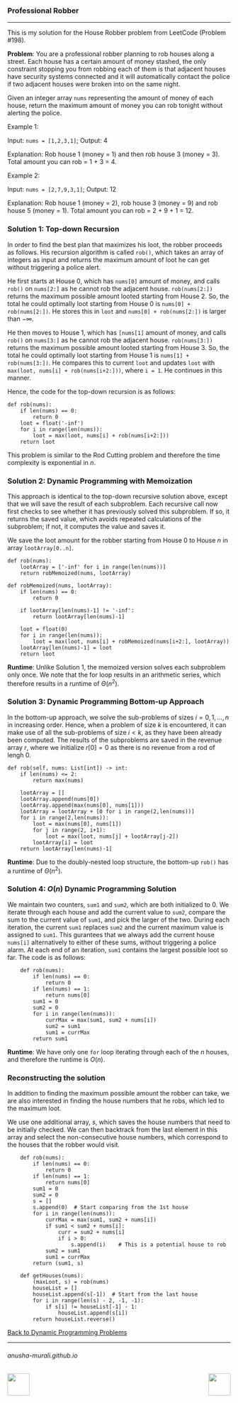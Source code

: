 ### Professional Robber

***

This is my solution for the House Robber problem from LeetCode (Problem #198).

**Problem**: You are a professional robber planning to rob houses along a street. Each house has a certain amount 
of money stashed, the only constraint stopping you from robbing each of them is that adjacent houses have security 
systems connected and it will automatically contact the police if two adjacent houses were broken into on the same 
night.

Given an integer array `nums` representing the amount of money of each house, return the maximum amount of money you 
can rob tonight without alerting the police.

Example 1:

Input: `nums = [1,2,3,1]`; Output: 4

Explanation: Rob house 1 (money = 1) and then rob house 3 (money = 3). Total amount you can rob = 1 + 3 = 4.

Example 2:

Input: `nums = [2,7,9,3,1]`;  Output: 12

Explanation: Rob house 1 (money = 2), rob house 3 (money = 9) and rob house 5 (money = 1).
Total amount you can rob = 2 + 9 + 1 = 12.


### Solution 1: Top-down Recursion

In order to find the best plan that maximizes his loot, the robber proceeds as follows. His recursion algorithm is called `rob()`, which takes an array of integers as input and returns the maximum amount of loot he can get without triggering a police alert.

He first starts at House 0, which has `nums[0]` amount of money, and calls `rob()` on `nums[2:]` as he cannot rob the adjacent house. `rob(nums[2:])` returns the maximum possible amount looted starting from House 2. So, the total he could optimally loot starting from House 0 is `nums[0] + rob(nums[2:])`. He stores this in `loot` and `nums[0] + rob(nums[2:])` is larger than $-\infty$.

He then moves to House 1, which has `[nums[1]` amount of money, and calls `rob()` on `nums[3:]` as he cannot rob the adjacent house. `rob(nums[3:])` returns the maximum possible amount looted starting from House 3. So, the total he could optimally loot starting from House 1 is `nums[1] + rob(nums[3:])`. He compares this to current `loot` and updates `loot` with `max(loot, nums[i] + rob(nums[i+2:]))`, where `i = 1`. He continues in this manner.

Hence, the code for the top-down recursion is as follows:

```
def rob(nums):
    if len(nums) == 0:
        return 0
    loot = float('-inf')
    for i in range(len(nums)):
        loot = max(loot, nums[i] + rob(nums[i+2:]))
    return loot
```

This problem is similar to the Rod Cutting problem and therefore the time complexity is exponential in $n$.

### Solution 2: Dynamic Programming with Memoization

This approach is identical to the top-down recursive solution above, except that we will save the result of each subproblem. Each recursive call now first checks to see whether it has previously solved this subproblem. If so, it returns the saved value, which avoids repeated calculations of the subproblem; if not, it computes the value and saves it.

We save the loot amount for the robber starting from House 0 to House $n$ in array `lootArray[0..n]`. 

```
def rob(nums):
    lootArray = ['-inf' for i in range(len(nums))]
    return robMemoized(nums, lootArray)

def robMemoized(nums, lootArray):
    if len(nums) == 0:
        return 0

    if lootArray[len(nums)-1] != '-inf':
        return lootArray[len(nums)-1]
        
    loot = float(0)
    for i in range(len(nums)):
        loot = max(loot, nums[i] + robMemoized(nums[i+2:], lootArray))
    lootArray[len(nums)-1] = loot
    return loot
```

**Runtime**: Unlike Solution 1, the memoized version solves each subproblem only once. We note that the for loop results in an arithmetic series, which therefore results in a runtime of $\Theta(n^2)$. 

### Solution 3: Dynamic Programming Bottom-up Approach

In the bottom-up approach, we solve the sub-problems of sizes $i = 0, 1, \ldots, n$ in increasing order. Hence, when a problem of size $k$ is encountered, it can make use of all the sub-problems of size $i < k$, as they have been already been computed. The results of the subproblems are saved in the revenue array $r$, where we initialize $r[0] = 0$ as there is no revenue from a rod of lengh 0.

```
def rob(self, nums: List[int]) -> int:   
    if len(nums) <= 2:
        return max(nums)

    lootArray = []
    lootArray.append(nums[0])
    lootArray.append(max(nums[0], nums[1]))
    lootArray = lootArray + [0 for i in range(2,len(nums))]
    for i in range(2,len(nums)):
        loot = max(nums[0], nums[1])
        for j in range(2, i+1):
            loot = max(loot, nums[j] + lootArray[j-2])
        lootArray[i] = loot
    return lootArray[len(nums)-1]
```

**Runtime**: Due to the doubly-nested loop structure, the bottom-up `rob()` has a runtime of $\Theta(n^2)$. 


### Solution 4: $O(n)$ Dynamic Programming Solution

We maintain two counters, `sum1` and `sum2`, which are both initialized to 0. We iterate through each house and add the current value to `sum2`, compare the sum to the current value of `sum1`, and pick the larger of the two.  During each iteration, the current `sum1` replaces `sum2` and the current maximum value is assigned to `sum1`. This gurantees that we always add the current house `nums[i]` alternatively to either of these sums, without triggering a police alarm. At each end of an iteration, `sum1` contains the largest possible loot so far. The code is as follows:

```
    def rob(nums):
        if len(nums) == 0:
            return 0
        if len(nums) == 1:
            return nums[0]
        sum1 = 0
        sum2 = 0
        for i in range(len(nums)):
            currMax = max(sum1, sum2 + nums[i])
            sum2 = sum1
            sum1 = currMax
        return sum1
```
**Runtime**: We have only one `for` loop iterating through each of the $n$ houses, and therefore the runtime is $O(n)$.

### Reconstructing the solution

In addition to finding the maximum possible amount the robber can take, we are also interested in finding the house numbers that he robs, which led to the maximum loot.

We use one additional array, $s$, which saves the house numbers that need to be initially checked. We can then backtrack from the last element in this array and select the non-consecutive house numbers, which correspond to the houses that the robber would visit.

```
    def rob(nums):
        if len(nums) == 0:
            return 0
        if len(nums) == 1:
            return nums[0]
        sum1 = 0
        sum2 = 0
        s = []
        s.append(0)  # Start comparing from the 1st house
        for i in range(len(nums)):
            currMax = max(sum1, sum2 + nums[i])
            if sum1 < sum2 + nums[i]:
                curr = sum2 + nums[i]
                if i > 0:
                    s.append(i)    # This is a potential house to rob
            sum2 = sum1
            sum1 = currMax
        return (sum1, s)

    def getHouses(nums):
        (maxLoot, s) = rob(nums)
        houseList = []
        houseList.append(s[-1])  # Start from the last house
        for i in range(len(s) - 2, -1, -1):
            if s[i] != houseList[-1] - 1:
                houseList.append(s[i])
        return houseList.reverse()
```


[Back to Dynamic Programming Problems](./problems.md)

* * *
###### anusha-murali.github.io

<img src="https://github.com/anusha-murali/anusha-murali.github.io/assets/111596338/639243aa-2857-4595-a65a-7852762bb002" width="50" height="50" align="left">

[<img src="https://github.com/user-attachments/assets/989cfb30-4fb8-40f8-a812-8a054869aa32" width="50" height="50" align="right">](../index.md)
